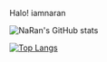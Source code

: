 Halo! iamnaran 

![NaRan's GitHub stats](https://github-readme-stats.vercel.app/api?username=iamnaran&show_icons=true&theme=outrun&hide_title=true&layout=compact&hide_rank=true&count_private=true)
       
[![Top Langs](https://github-readme-stats.vercel.app/api/top-langs/?username=iamnaran&layout=compact&hide=javascript,html)](https://github.com/anuraghazra/github-readme-stats)

